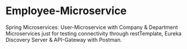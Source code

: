 # Employee-Microservice
Spring Microservices: User-Microservice with Company &amp; Department Microservices just for testing connectivity through restTemplate, Eureka Discovery Server &amp; API-Gateway with Postman.
